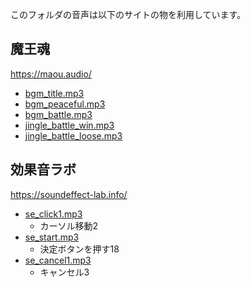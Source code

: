 このフォルダの音声は以下のサイトの物を利用しています。

## 魔王魂
https://maou.audio/

* [bgm_title.mp3](https://maou.audio/game_theme01/)
* [bgm_peaceful.mp3](https://maou.audio/bgm_fantasy10/)
* [bgm_battle.mp3](https://maou.audio/bgm_fantasy03/)
* [jingle_battle_win.mp3](https://maou.audio/game_jingle02/)
* [jingle_battle_loose.mp3](https://maou.audio/game_jingle07/)

## 効果音ラボ
https://soundeffect-lab.info/

* [se_click1.mp3](https://soundeffect-lab.info/sound/button/)
    * カーソル移動2
* [se_start.mp3](https://soundeffect-lab.info/sound/button/)
    * 決定ボタンを押す18
* [se_cancel1.mp3](https://soundeffect-lab.info/sound/button/)
    * キャンセル3
